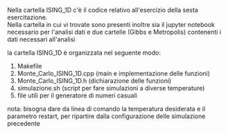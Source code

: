 Nella cartella ISING\_1D c'è il codice relativo all'esercizio della sesta esercitazione.  
Nella cartella in cui vi trovate sono presenti inoltre sia il jupyter notebook necessario per l'analisi dati e due cartelle (Gibbs e Metropolis) contenenti i dati necessari all'analisi   
  
la cartella ISING\_1D è organizzata nel seguente modo:  
1. Makefile
2. Monte\_Carlo\_ISING\_1D.cpp (main e implementazione delle funzioni)
3. Monte\_Carlo\_ISING\_1D.h (dichiarazione delle funzioni)
4. simulazione.sh (script per fare simulazioni a diverse temperature)
5. file utili per il generatore di numeri casuali
  
nota: bisogna dare da linea di comando la temperatura desiderata e il parametro restart, per ripartire dalla configurazione delle simulazione precedente  

